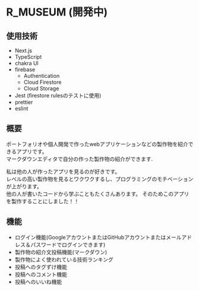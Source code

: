 # R_MUSEUM (開発中)

## 使用技術

* Next.js
* TypeScript
* chakra UI
* firebase
    * Authentication
    * Cloud Firestore
    * Cloud Storage
* Jest (firestore rulesのテストに使用)
* prettier
* eslint

## 概要
ポートフォリオや個人開発で作ったwebアプリケーションなどの製作物を紹介できるアプリです。  
マークダウンエディタで自分の作った製作物の紹介ができます.


私は他の人が作ったアプリを見るのが好きです。   
レベルの高い製作物を見るとワクワクするし、プログラミングのモチベーションが上がります。    
他の人が書いたコードから学ぶこともたくさんあります。
そのためこのアプリを製作することにしました！！


## 機能
* ログイン機能(GoogleアカウントまたはGitHubアカウントまたはメールアドレス＆パスワードでログインできます)
* 製作物の紹介文投稿機能(マークダウン)
* 製作物によく使われている技術ランキング
* 投稿へのタグずけ機能
* 投稿へのコメント機能
* 投稿へのいいね機能
